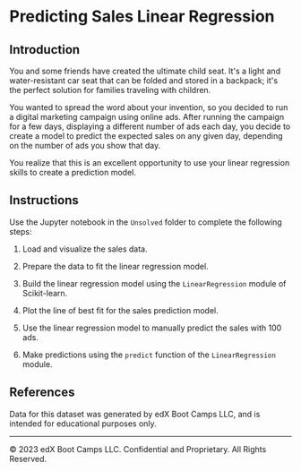# Predicting Sales Linear Regression

## Introduction

You and some friends have created the ultimate child seat. It's a light and water-resistant car seat that can be folded and stored in a backpack; it's the perfect solution for families traveling with children.

You wanted to spread the word about your invention, so you decided to run a digital marketing campaign using online ads. After running the campaign for a few days, displaying a different number of ads each day, you decide to create a model to predict the expected sales on any given day, depending on the number of ads you show that day.

You realize that this is an excellent opportunity to use your linear regression skills to create a prediction model.

## Instructions

Use the Jupyter notebook in the `Unsolved` folder to complete the following steps:

1. Load and visualize the sales data.

2. Prepare the data to fit the linear regression model.

3. Build the linear regression model using the `LinearRegression` module of Scikit-learn.

4. Plot the line of best fit for the sales prediction model.

5. Use the linear regression model to manually predict the sales with 100 ads.

6. Make predictions using the `predict` function of the `LinearRegression` module.

## References

Data for this dataset was generated by edX Boot Camps LLC, and is intended for educational purposes only.

---

© 2023 edX Boot Camps LLC. Confidential and Proprietary. All Rights Reserved.

